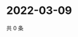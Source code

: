 # 2022-03-09

共 0 条

<!-- BEGIN WEIBO -->
<!-- 最后更新时间 Wed Mar 09 2022 13:02:45 GMT+0800 (China Standard Time) -->

<!-- END WEIBO -->
